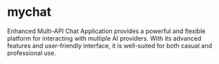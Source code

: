 # mychat
Enhanced Multi-API Chat Application provides a powerful and flexible platform for interacting with multiple AI providers. With its advanced features and user-friendly interface, it is well-suited for both casual and professional use.

